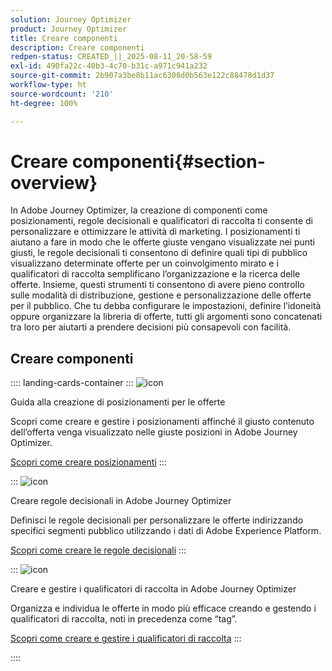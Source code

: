```yaml
---
solution: Journey Optimizer
product: Journey Optimizer
title: Creare componenti
description: Creare componenti
redpen-status: CREATED_||_2025-08-11_20-58-59
exl-id: 490fa22c-40b3-4c70-b31c-a971c941a232
source-git-commit: 2b907a3be8b11ac6308d0b563e122c88478d1d37
workflow-type: ht
source-wordcount: '210'
ht-degree: 100%

---
```


# Creare componenti{#section-overview}

In Adobe Journey Optimizer, la creazione di componenti come posizionamenti, regole decisionali e qualificatori di raccolta ti consente di personalizzare e ottimizzare le attività di marketing. I posizionamenti ti aiutano a fare in modo che le offerte giuste vengano visualizzate nei punti giusti, le regole decisionali ti consentono di definire quali tipi di pubblico visualizzano determinate offerte per un coinvolgimento mirato e i qualificatori di raccolta semplificano l’organizzazione e la ricerca delle offerte. Insieme, questi strumenti ti consentono di avere pieno controllo sulle modalità di distribuzione, gestione e personalizzazione delle offerte per il pubblico. Che tu debba configurare le impostazioni, definire l’idoneità oppure organizzare la libreria di offerte, tutti gli argomenti sono concatenati tra loro per aiutarti a prendere decisioni più consapevoli con facilità.

## Creare componenti

:::: landing-cards-container
:::
![icon](https://cdn.experienceleague.adobe.com/icons/list-check.svg?lang=it)

Guida alla creazione di posizionamenti per le offerte

Scopri come creare e gestire i posizionamenti affinché il giusto contenuto dell’offerta venga visualizzato nelle giuste posizioni in Adobe Journey Optimizer.

[Scopri come creare posizionamenti](../using/offers/offer-library/creating-placements.md)
:::

:::
![icon](https://cdn.experienceleague.adobe.com/icons/bullseye.svg?lang=it)

Creare regole decisionali in Adobe Journey Optimizer

Definisci le regole decisionali per personalizzare le offerte indirizzando specifici segmenti pubblico utilizzando i dati di Adobe Experience Platform.

[Scopri come creare le regole decisionali](../using/offers/offer-library/creating-decision-rules.md)
:::

:::
![icon](https://cdn.experienceleague.adobe.com/icons/tags.svg?lang=it)

Creare e gestire i qualificatori di raccolta in Adobe Journey Optimizer

Organizza e individua le offerte in modo più efficace creando e gestendo i qualificatori di raccolta, noti in precedenza come “tag”.

[Scopri come creare e gestire i qualificatori di raccolta](../using/offers/offer-library/creating-tags.md)
:::

::::
